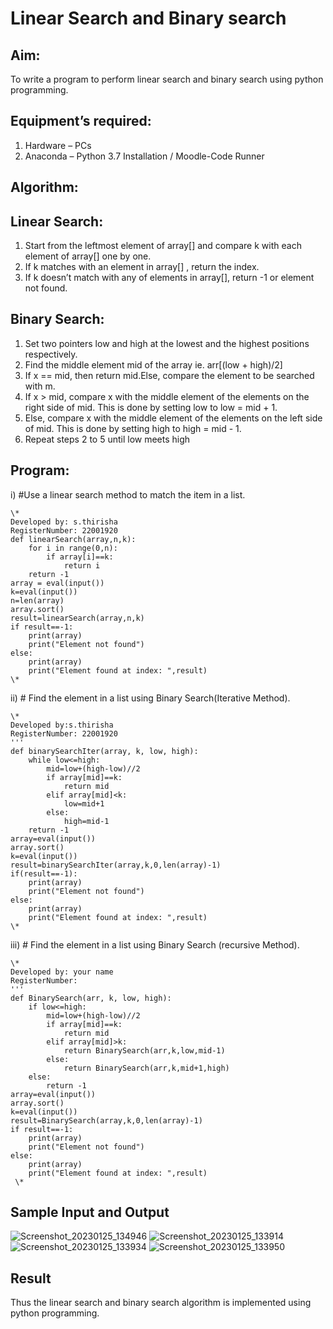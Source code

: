 # Linear Search and Binary search
## Aim:
To write a program to perform linear search and binary search using python programming.
## Equipment’s required:
1.	Hardware – PCs
2.	Anaconda – Python 3.7 Installation / Moodle-Code Runner
## Algorithm:
## Linear Search:
1.	Start from the leftmost element of array[] and compare k with each element of array[] one by one.
2.	If k matches with an element in array[] , return the index.
3.	If k doesn’t match with any of elements in array[], return -1 or element not found.
## Binary Search:
1.	Set two pointers low and high at the lowest and the highest positions respectively.
2.	Find the middle element mid of the array ie. arr[(low + high)/2]
3.	If x == mid, then return mid.Else, compare the element to be searched with m.
4.	If x > mid, compare x with the middle element of the elements on the right side of mid. This is done by setting low to low = mid + 1.
5.	Else, compare x with the middle element of the elements on the left side of mid. This is done by setting high to high = mid - 1.
6.	Repeat steps 2 to 5 until low meets high
## Program:
i)	#Use a linear search method to match the item in a list.
```
\*
Developed by: s.thirisha
RegisterNumber: 22001920
def linearSearch(array,n,k):
    for i in range(0,n):
        if array[i]==k:
            return i
    return -1
array = eval(input())
k=eval(input())
n=len(array)
array.sort()
result=linearSearch(array,n,k)
if result==-1:
    print(array)
    print("Element not found")
else:
    print(array)
    print("Element found at index: ",result)
\*
```
ii)	# Find the element in a list using Binary Search(Iterative Method).
```
\*
Developed by:s.thirisha
RegisterNumber: 22001920
'''
def binarySearchIter(array, k, low, high):
    while low<=high:
        mid=low+(high-low)//2
        if array[mid]==k:
            return mid
        elif array[mid]<k:
            low=mid+1
        else:
            high=mid-1
    return -1
array=eval(input())
array.sort()
k=eval(input())
result=binarySearchIter(array,k,0,len(array)-1)
if(result==-1):
    print(array)
    print("Element not found")
else:
    print(array)
    print("Element found at index: ",result)
\*
```
iii)	# Find the element in a list using Binary Search (recursive Method).
```
\*
Developed by: your name
RegisterNumber: 
'''
def BinarySearch(arr, k, low, high):
    if low<=high:
        mid=low+(high-low)//2
        if array[mid]==k:
            return mid
        elif array[mid]>k:
            return BinarySearch(arr,k,low,mid-1)
        else:
            return BinarySearch(arr,k,mid+1,high)
    else:
        return -1
array=eval(input())
array.sort()
k=eval(input())
result=BinarySearch(array,k,0,len(array)-1)
if result==-1:
    print(array)
    print("Element not found")
else:
    print(array)
    print("Element found at index: ",result)
 \*
```
## Sample Input and Output
![Screenshot_20230125_134946](https://user-images.githubusercontent.com/120380280/214513323-d7eb1f3a-a0fc-44ff-80dd-ff2951d447d0.png)
![Screenshot_20230125_133914](https://user-images.githubusercontent.com/120380280/214513422-857e4f01-e4d9-49b6-b166-57ea3685f0fa.png)
![Screenshot_20230125_133934](https://user-images.githubusercontent.com/120380280/214513508-29e194cc-edeb-42c2-a129-c0ede9a7a55b.png)
![Screenshot_20230125_133950](https://user-images.githubusercontent.com/120380280/214513555-3eaf26f6-dc65-4bac-abcc-d7c23201ce41.png)


## Result
Thus the linear search and binary search algorithm is implemented using python programming.
